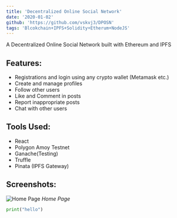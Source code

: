 ```yaml
---
title: 'Decentralized Online Social Network'
date: '2020-01-02'
github: 'https://github.com/vskvj3/DPOSN'
tags: 'Blcokchain+IPFS+Solidity+Etherum+NodeJS'
---
```


 A Decentralized Online Social Network built with Ethereum and IPFS

 ## Features: 
- Registrations and login using any crypto wallet (Metamask etc.)
- Create and manage profiles
- Follow other users
- Like and Comment in posts
- Report inappropriate posts
- Chat with other users

## Tools Used:
- React
- Polygon Amoy Testnet
- Ganache(Testing)
- Truffle
- Pinata (IPFS Gateway)

## Screenshots:
![Home Page](/images/dposn/home_page.png "Home Page")
*Home Page*

```Python
print("hello")
```
